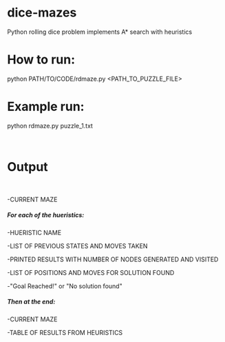 # dice-mazes
Python rolling dice problem implements A* search with heuristics


# How to run:

python PATH/TO/CODE/rdmaze.py <PATH_TO_PUZZLE_FILE>


# Example run:

python rdmaze.py puzzle_1.txt

<br>

# Output

<br>

-CURRENT MAZE

##### For each of the hueristics: #####

-HUERISTIC NAME

-LIST OF PREVIOUS STATES AND MOVES TAKEN

-PRINTED RESULTS WITH NUMBER OF NODES GENERATED AND VISITED

-LIST OF POSITIONS AND MOVES FOR SOLUTION FOUND

-"Goal Reached!" or "No solution found"

##### Then at the end: #####

-CURRENT MAZE

-TABLE OF RESULTS FROM HEURISTICS